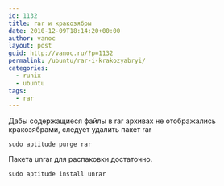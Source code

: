 ```yaml
---
id: 1132
title: rar и кракозябры
date: 2010-12-09T18:14:20+00:00
author: vanoc
layout: post
guid: http://vanoc.ru/?p=1132
permalink: /ubuntu/rar-i-krakozyabryi/
categories:
  - runix
  - ubuntu
tags:
  - rar
---
```

Дабы содержащиеся файлы в rar архивах не отображались кракозябрами, следует удалить пакет rar
  
`sudo aptitude purge rar`
  
Пакета unrar для распаковки достаточно.
  
`sudo aptitude install unrar`